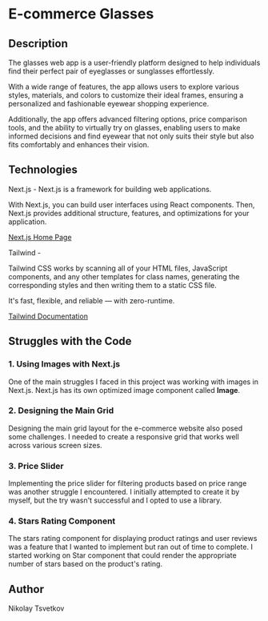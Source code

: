 # E-commerce Glasses

## Description

  <p>The glasses web app is a user-friendly platform designed to help individuals find their perfect pair of eyeglasses or sunglasses effortlessly.</p>
  <p>With a wide range of features, the app allows users to explore various styles, materials, and colors to customize their ideal frames, ensuring a personalized and fashionable eyewear shopping experience.</p>
  <p>Additionally, the app offers advanced filtering options, price comparison tools, and the ability to virtually try on glasses, enabling users to make informed decisions and find eyewear that not only suits their style but also fits comfortably and enhances their vision.</p>

## Technologies

Next.js - Next.js is a framework for building web applications.

<p>With Next.js, you can build user interfaces using React components. Then, Next.js provides additional structure, features, and optimizations for your application.</p>
  <a href="https://nextjs.org/">Next.js Home Page</a>
  
Tailwind -  <p>Tailwind CSS works by scanning all of your HTML files, JavaScript components, and any other templates for class names, generating the corresponding styles and then writing them to a static CSS file.

It's fast, flexible, and reliable — with zero-runtime.</p>
<a href="https://tailwindcss.com/">Tailwind Documentation</a>

<h2>Struggles with the Code</h2>

<h3>1. Using Images with Next.js</h3>

<p>One of the main struggles I faced in this project was working with images in Next.js. Next.js has its own optimized image component called <b>Image</b>.</p>

<h3>2. Designing the Main Grid</h3>

<p>Designing the main grid layout for the e-commerce website also posed some challenges. I needed to create a responsive grid that works well across various screen sizes.</p>

<h3>3. Price Slider</h3>

<p>Implementing the price slider for filtering products based on price range was another struggle I encountered. I initially attempted to create it by myself, but the try wasn't successful and I opted to use a library.</p>

<h3>4. Stars Rating Component</h3>

<p>The stars rating component for displaying product ratings and user reviews was a feature that I wanted to implement but ran out of time to complete. I started working on Star component that could render the appropriate number of stars based on the product's rating.</p>

## Author

Nikolay Tsvetkov
